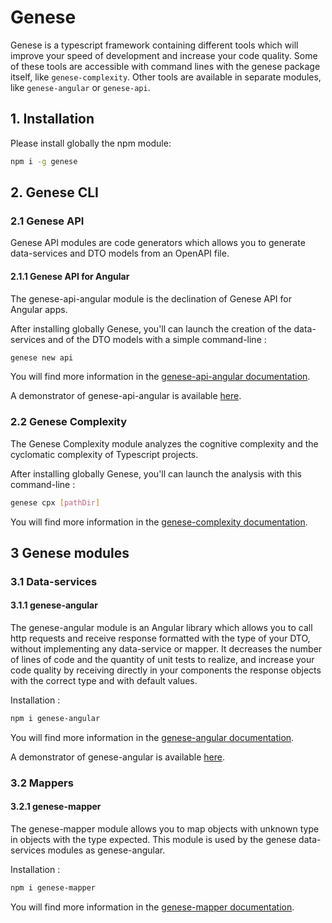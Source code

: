 # Genese

Genese is a typescript framework containing different tools which will improve your speed of development and increase your code quality. Some of these tools are accessible with command lines with the genese package itself, like `genese-complexity`. Other tools are available in separate modules, like `genese-angular` or `genese-api`. 


## 1. Installation

Please install globally the npm module:

```sh
npm i -g genese
```

## 2. Genese CLI

### 2.1 Genese API

Genese API modules are code generators which allows you to generate data-services and DTO models from an OpenAPI file.

#### 2.1.1 Genese API for Angular

The genese-api-angular module is the declination of Genese API for Angular apps.

After installing globally Genese, you'll can launch the creation of the data-services and of the DTO models with a simple command-line :

```sh
genese new api
```

You will find more information in the [genese-api-angular documentation](https://github.com/gillesfabre34/genese-api-angular).

A demonstrator of genese-api-angular is available [here](https://github.com/geneseframework/genese-api-angular-demo).

### 2.2 Genese Complexity

The Genese Complexity module analyzes the cognitive complexity and the cyclomatic complexity of Typescript projects.

After installing globally Genese, you'll can launch the analysis with this command-line :

```sh
genese cpx [pathDir]
```

You will find more information in the [genese-complexity documentation](https://github.com/geneseframework/genese/tree/develop/src/complexity).

## 3 Genese modules

### 3.1 Data-services

#### 3.1.1 genese-angular

The genese-angular module is an Angular library which allows you to call http requests and receive response formatted with the type of your DTO, without implementing any data-service or mapper. It decreases the number of lines of code and the quantity of unit tests to realize, and increase your code quality by receiving directly in your components the response objects with the correct type and with default values.

Installation :

```sh
npm i genese-angular
```

You will find more information in the [genese-angular documentation](https://github.com/geneseframework/genese-angular).

A demonstrator of genese-angular is available [here](https://github.com/geneseframework/genese-angular-demo).

### 3.2 Mappers

#### 3.2.1 genese-mapper

The genese-mapper module allows you to map objects with unknown type in objects with the type expected. This module is used by the genese data-services modules as genese-angular.

Installation :

```sh
npm i genese-mapper
```

You will find more information in the [genese-mapper documentation](https://github.com/geneseframework/genese-mapper).


